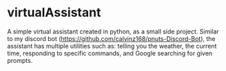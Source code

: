 # virtualAssistant

A simple virtual assistant created in python, as a small side project. Similar to my discord bot (https://github.com/calvinz168/pnuts-Discord-Bot), the assistant has multiple utilities such as: telling you the weather, the current time, responding to specific commands, and Google searching for given prompts.
